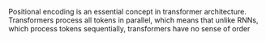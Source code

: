 Positional encoding is an essential concept in transformer architecture. Transformers process all tokens in parallel, which means that unlike RNNs, which process tokens sequentially, transformers have no sense of order 
